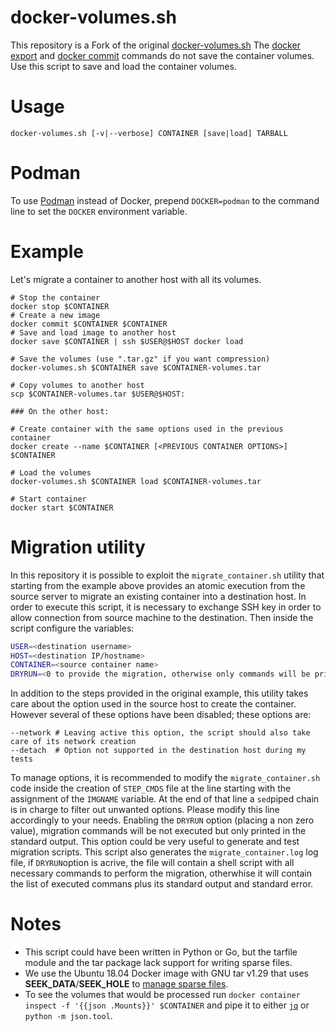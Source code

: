 # docker-volumes.sh
This repository is a Fork of the original [docker-volumes.sh](https://github.com/ricardobranco777/docker-volumes.sh)
The [docker export](https://docs.docker.com/engine/reference/commandline/export/) and [docker commit](https://docs.docker.com/engine/reference/commandline/commit/) commands do not save the container volumes. Use this script to save and load the container volumes.


# Usage

`docker-volumes.sh [-v|--verbose] CONTAINER [save|load] TARBALL`

# Podman

To use [Podman](https://podman.io) instead of Docker, prepend `DOCKER=podman` to the command line to set the `DOCKER` environment variable.

# Example

Let's migrate a container to another host with all its volumes.

```
# Stop the container 
docker stop $CONTAINER
# Create a new image
docker commit $CONTAINER $CONTAINER
# Save and load image to another host
docker save $CONTAINER | ssh $USER@$HOST docker load 

# Save the volumes (use ".tar.gz" if you want compression)
docker-volumes.sh $CONTAINER save $CONTAINER-volumes.tar

# Copy volumes to another host
scp $CONTAINER-volumes.tar $USER@$HOST:

### On the other host:

# Create container with the same options used in the previous container
docker create --name $CONTAINER [<PREVIOUS CONTAINER OPTIONS>] $CONTAINER

# Load the volumes
docker-volumes.sh $CONTAINER load $CONTAINER-volumes.tar

# Start container
docker start $CONTAINER
```

# Migration utility
In this repository it is possible to exploit the `migrate_container.sh` utility that starting from the example above provides an atomic execution from the source server to migrate an existing container into a destination host.
In order to execute this script, it is necessary to exchange SSH key in order to allow connection from source machine to the destination.
Then inside the script configure the variables:

```bash
USER=<destination username>
HOST=<destination IP/hostname>
CONTAINER=<source container name>
DRYRUN=<0 to provide the migration, otherwise only commands will be printed>
```

In addition to the steps provided in the original example, this utility takes care about the option used in the source host to create the container. However several of these options have been disabled; these options are:

```
--network # Leaving active this option, the script should also take care of its network creation
--detach  # Option not supported in the destination host during my tests
```

To manage options, it is recommended to modify the `migrate_container.sh` code inside the creation of `STEP_CMDS` file at the line starting with the assignment of the `IMGNAME` variable. At the end of that line a `sed`piped chain is in charge to filter out unwanted options. Please modify this line accordingly to your needs.
Enabling the `DRYRUN` option (placing a non zero value), migration commands will be not executed but only printed in the standard output.
This option could be very useful to generate and test migration scripts.
This script also generates the `migrate_container.log` log file, if `DRYRUN`option is acrive, the  file will contain a shell script with all necessary commands to perform the migration, otherwhise it will contain the list of executed commans plus its standard output and standard error.

# Notes
* This script could have been written in Python or Go, but the tarfile module and the tar package lack support for writing sparse files.
* We use the Ubuntu 18.04 Docker image with GNU tar v1.29 that uses **SEEK\_DATA**/**SEEK\_HOLE** to [manage sparse files](https://www.gnu.org/software/tar/manual/html_chapter/tar_8.html#SEC137).
* To see the volumes that would be processed run `docker container inspect -f '{{json .Mounts}}' $CONTAINER` and pipe it to either [`jq`](https://stedolan.github.io/jq/) or `python -m json.tool`.
